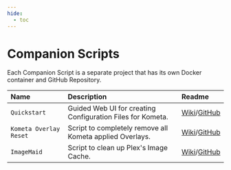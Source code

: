 ```yaml
---
hide:
  - toc
---
```

# Companion Scripts

Each Companion Script is a separate project that has its own Docker container and GitHub Repository.

| Name                   | Description                                                | Readme                                                                          |
|:-----------------------|:-----------------------------------------------------------|:--------------------------------------------------------------------------------|
| `Quickstart`           | Guided Web UI for creating Configuration Files for Kometa. | [Wiki](quickstart)/[GitHub](https://github.com/Kometa-Team/Quickstart)          |
| `Kometa Overlay Reset` | Script to completely remove all Kometa applied Overlays.   | [Wiki](overlay-reset.md)/[GitHub](https://github.com/Kometa-Team/Overlay-Reset) |
| `ImageMaid`            | Script to clean up Plex's Image Cache.                     | [Wiki](imagemaid.md)/[GitHub](https://github.com/Kometa-Team/ImageMaid)         |
